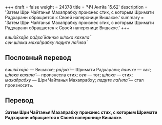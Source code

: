 +++
draft = false
weight = 24378
title = 'ЧЧ Антйа 15.62'
description = 'Затем Шри Чайтанья Махапрабху произнес стих, с которым Шримати Радхарани обращается к Своей наперснице Вишакхе.'
summary = 'Затем Шри Чайтанья Махапрабху произнес стих, с которым Шримати Радхарани обращается к Своей наперснице Вишакхе.'
+++

_виш́а̄кха̄ре ра̄дха̄ йаичхе ш́лока кахила̄  
сеи ш́лока маха̄прабху пад̣ите ла̄гила̄_

## Пословный перевод

_виш́а̄кха̄ре_ — Вишакхе; _ра̄дха̄_ — Шримати Радхарани; _йаичхе_ — как; _ш́лока_ _кахила̄_ — произнесла стих; _сеи_ — тот; _ш́лока_ — стих; _маха̄прабху_ — Шри Чайтанья Махапрабху; _пад̣ите_ _ла̄гила̄_ — стал произносить.

## Перевод

**Затем Шри Чайтанья Махапрабху произнес стих, с которым Шримати Радхарани обращается к Своей наперснице Вишакхе.**
